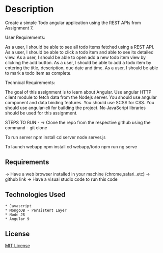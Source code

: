 
# Description
Create a simple Todo angular application using the REST APIs from Assignment 7. 

User Requirements:

As a user, I should be able to see all todo items fetched using a REST API.
As a user, I should be able to click a todo item and able to see its detailed view.
As a user, I should be able to open add a new todo item view by clicking the add button.
As a user, I should be able to add a todo item by entering the title, description, due date and time.
As a user, I should be able to mark a todo item as complete.

Technical Requirements:

The goal of this assignment is to learn about Angular.
Use angular HTTP client module to fetch data from the Nodejs server.
You should use angular component and data binding features.
You should use SCSS for CSS.
You should use angular-cli for building the project.
No JavaScript libraries should be used for this assignment.


STEPS TO RUN -
-> Clone the repo from the respective github using the command - git clone

To run server
npm install
cd server node server.js

To launch webapp
npm install
cd webapp/todo npm run ng serve

## Requirements
-> Have a web browser installed in your machine (chrome,safari..etc) 
-> github link
-> Have a visual studio code to run this code

## Technologies Used
    * Javascript
    * MongoDB - Persistent Layer
    * Node JS
    * Angular 9

## License
[MIT License](https://opensource.org/licenses/MIT)

